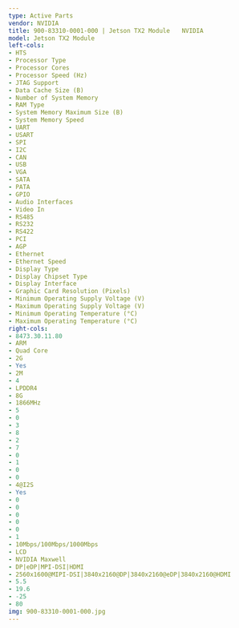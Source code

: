 ```yaml
---
type: Active Parts
vendor: NVIDIA
title: 900-83310-0001-000 | Jetson TX2 Module　　NVIDIA
model: Jetson TX2 Module
left-cols: 
- HTS
- Processor Type
- Processor Cores
- Processor Speed (Hz)
- JTAG Support
- Data Cache Size (B)
- Number of System Memory
- RAM Type
- System Memory Maximum Size (B)
- System Memory Speed
- UART
- USART
- SPI
- I2C
- CAN
- USB
- VGA
- SATA
- PATA
- GPIO
- Audio Interfaces
- Video In
- RS485
- RS232
- RS422
- PCI
- AGP
- Ethernet
- Ethernet Speed
- Display Type
- Display Chipset Type
- Display Interface
- Graphic Card Resolution (Pixels)
- Minimum Operating Supply Voltage (V)
- Maximum Operating Supply Voltage (V)
- Minimum Operating Temperature (°C)
- Maximum Operating Temperature (°C)
right-cols:
- 8473.30.11.80
- ARM
- Quad Core
- 2G
- Yes
- 2M
- 4
- LPDDR4
- 8G
- 1866MHz
- 5
- 0
- 3
- 8
- 2
- 7
- 0
- 1
- 0
- 0
- 4@I2S
- Yes
- 0
- 0
- 0
- 0
- 0
- 1
- 10Mbps/100Mbps/1000Mbps
- LCD
- NVIDIA Maxwell
- DP|eDP|MPI-DSI|HDMI
- 2560x1600@MIPI-DSI|3840x2160@DP|3840x2160@eDP|3840x2160@HDMI
- 5.5
- 19.6
- -25
- 80
img: 900-83310-0001-000.jpg
---
```

